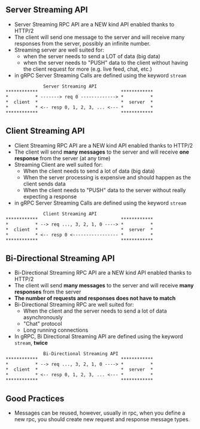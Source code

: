 ## Server Streaming API

* Server Streaming RPC API are a NEW kind API enabled thanks to HTTP/2
* The client will send one message to the server and will receive many responses from the server, possibly an infinite number.
* Streaming server are well suited for:
  - when the server needs to send a LOT of data (big data)
  - when the server needs to "PUSH" data to the client without having the client request for more (e.g. live feed, chat, etc.)
* in gRPC Server Streaming Calls are defined using the keyword `stream`

```
              Server Streaming API
************                               ************
*          * -------> req 0 -------------> *          *
*  client  *                               *  server  *
*          * <-- resp 0, 1, 2, 3, ... <--- *          *
************                               ************
```

## Client Streaming API

* Client Streaming RPC API are a NEW kind API enabled thanks to HTTP/2
* The client will send **many messages** to the server and will receive **one response** from the server (at any time)
* Streaming Client are well suited for:
  - When the client needs to send a lot of data (big data)
  - When the server processing is expensive and should happen as the client sends data
  - When the client needs to "PUSH" data to the server without really expecting a response
* in gRPC Server Streaming Calls are defined using the keyword `stream`

```
              Client Streaming API
************                               ************
*          * --> req ..., 3, 2, 1, 0 ----> *          *
*  client  *                               *  server  *
*          * <-- resp 0 <----------------- *          *
************                               ************
```

## Bi-Directional Streaming API

* Bi-Directional Streaming RPC API are a NEW kind API enabled thanks to HTTP/2
* The client will send **many messages** to the server and will receive **many responses** from the server
* **The number of requests and responses does not have to match**
* Bi-Directional Streaming RPC are well suited for:
  - When the client and the server needs to send a lot of data asynchronously
  - "Chat" protocol
  - Long running connections
* In gRPC, Bi Directional Streaming API are defined using the keyword `stream`, **twice**

```
              Bi-Directional Streaming API
************                               ************
*          * --> req ..., 3, 2, 1, 0 ----> *          *
*  client  *                               *  server  *
*          * <-- resp 0, 1, 2, 3, ... <--- *          *
************                               ************

```

## Good Practices
- Messages can be reused, however, usually in rpc, when you define a new rpc, you should create new request and response message types.
